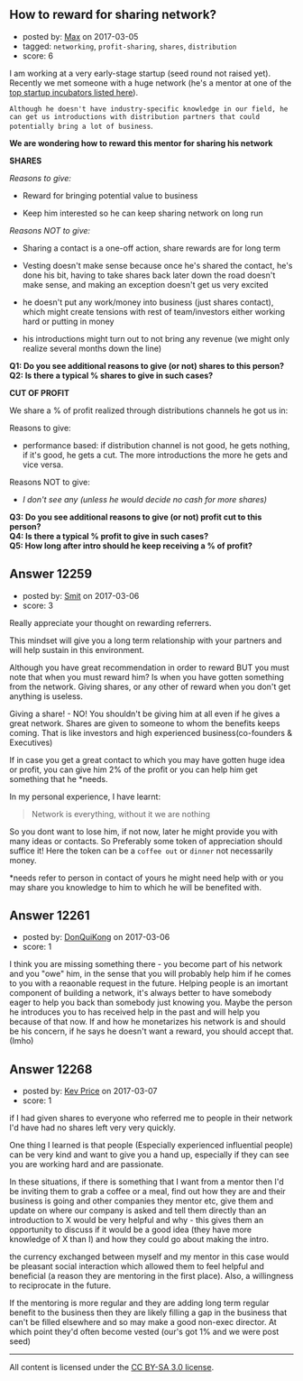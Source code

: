 ## How to reward for sharing network?

- posted by: [Max](https://stackexchange.com/users/148108/max) on 2017-03-05
- tagged: `networking`, `profit-sharing`, `shares`, `distribution`
- score: 6

<p>I am working at a very early-stage startup (seed round not raised yet). Recently we met someone with a huge network (he's a mentor at one of the <a href="https://www.forbes.com/sites/tomiogeron/2012/04/30/top-tech-incubators-as-ranked-by-forbes-y-combinator-tops-with-7-billion-in-value/" rel="noreferrer">top startup incubators listed here</a>).</p>

<p><code>Although he doesn't have industry-specific knowledge in our field, he can get us introductions with distribution partners that could potentially bring a lot of business</code>.</p>

<p><strong>We are wondering how to reward this mentor for sharing his network</strong></p>

<p><strong>SHARES</strong></p>

<p><em>Reasons to give:</em>  </p>

<ul>
<li><p>Reward for bringing potential value to business</p></li>
<li><p>Keep him interested so he can keep sharing network on long run</p></li>
</ul>

<p><em>Reasons NOT to give:</em>  </p>

<ul>
<li><p>Sharing a contact is a one-off action, share rewards are for long term </p></li>
<li><p>Vesting doesn't make sense because once he's shared the contact, he's done his bit, having to take shares back later down the road doesn't make sense, and making an exception doesn't get us very excited</p></li>
<li><p>he doesn't put any work/money into business (just shares contact), which might create tensions with rest of team/investors either working hard or putting in money</p></li>
<li><p>his introductions might turn out to not bring any revenue (we might only realize several months down the line)</p></li>
</ul>

<p><strong>Q1: Do you see additional reasons to give (or not) shares to this person?</strong><br>
<strong>Q2: Is there a typical % shares to give in such cases?</strong></p>

<p><strong>CUT OF PROFIT</strong>  </p>

<p>We share a % of profit realized through distributions channels he got us in:</p>

<p>Reasons to give:  </p>

<ul>
<li>performance based: if distribution channel is not good, he gets nothing, if it's good, he gets a cut. The more introductions the more he gets and vice versa.</li>
</ul>

<p>Reasons NOT to give:  </p>

<ul>
<li><em>I don't see any (unless he would decide no cash for more shares)</em></li>
</ul>

<p><strong>Q3: Do you see additional reasons to give (or not) profit cut to this person?</strong><br>
<strong>Q4: Is there a typical % profit to give in such cases?</strong><br>
<strong>Q5: How long after intro should he keep receiving a % of profit?</strong></p>



## Answer 12259

- posted by: [Smit](https://stackexchange.com/users/7665731/smit) on 2017-03-06
- score: 3

<p>Really appreciate your thought on rewarding referrers.</p>

<p>This mindset will give you a long term relationship with your partners and will help sustain in this environment.</p>

<p>Although you have great recommendation in order to reward BUT you must note that when you must reward him? Is when you have gotten something from the network. Giving shares, or any other of reward when you don't get anything is useless. </p>

<p>Giving a share! - NO! You shouldn't be giving him at all even if he gives a great network. Shares are given to someone to whom the benefits keeps coming. That is like investors and high experienced business(co-founders &amp; Executives) </p>

<p>If in case you get a great contact to which you may have gotten huge idea or profit, you can give him 2% of the profit or you can help him get something that he *needs. </p>

<p>In my personal experience, I have learnt:</p>

<blockquote>
  <p>Network is everything, without it we are nothing</p>
</blockquote>

<p>So you dont want to lose him, if not now, later he might provide you with many ideas or contacts. So Preferably some token of appreciation should suffice it! Here the token can be a <code>coffee out</code> or <code>dinner</code> not necessarily money.</p>

<p>*needs refer to person in contact of yours he might need help with or you may share you knowledge to him to which he will be benefited with.</p>



## Answer 12261

- posted by: [DonQuiKong](https://stackexchange.com/users/9739821/donquikong) on 2017-03-06
- score: 1

<p>I think you are missing something there - you become part of his network and you "owe" him, in the sense that you will probably help him if he comes to you with a reaonable request in the future. Helping people is an imortant component of building a network, it's always better to have somebody eager to help you back than somebody just knowing you. Maybe the person he introduces you to has received help in the past and will help you because of that now. If and how he monetarizes his network is and should be his concern, if he says he doesn't want a reward, you should accept that. (Imho)</p>



## Answer 12268

- posted by: [Kev Price](https://stackexchange.com/users/1109274/kev-price) on 2017-03-07
- score: 1

<p>if I had given shares to everyone who referred me to people in their network I'd have had no shares left very very quickly.</p>

<p>One thing I learned is that people (Especially experienced influential people) can be very kind and want to give you a hand up, especially if they can see you are working hard and are passionate.</p>

<p>In these situations, if there is something that I want from a mentor then I'd be inviting them to grab a coffee or a meal, find out how they are and their business is going and other companies they mentor etc, give them and update on where our company is asked and tell them directly than an introduction to X would be very helpful and why - this gives them an opportunity to discuss if it would be a good idea (they have more knowledge of X than I) and how they could go about making the intro.</p>

<p>the currency exchanged between myself and my mentor in this case would be pleasant social interaction which allowed them to feel helpful and beneficial (a reason they are mentoring in the first place). Also, a willingness to reciprocate in the future.</p>

<p>If the mentoring is more regular and they are adding long term regular benefit to the business then they are likely filling a gap in the business that can't be filled elsewhere and so may make a good non-exec director. At which point they'd often become vested (our's got 1% and we were post seed)</p>




---

All content is licensed under the [CC BY-SA 3.0 license](https://creativecommons.org/licenses/by-sa/3.0/).
